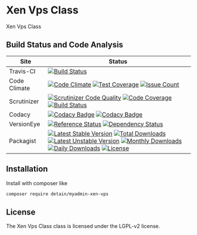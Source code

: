# Xen Vps Class

Xen Vps Class

## Build Status and Code Analysis

Site          | Status
--------------|---------------------------
Travis-CI     | [![Build Status](https://travis-ci.org/detain/myadmin-xen-vps.svg?branch=master)](https://travis-ci.org/detain/myadmin-xen-vps)
Code Climate  | [![Code Climate](https://codeclimate.com/github/detain/myadmin-xen-vps/badges/gpa.svg)](https://codeclimate.com/github/detain/myadmin-xen-vps) [![Test Coverage](https://codeclimate.com/github/detain/myadmin-xen-vps/badges/coverage.svg)](https://codeclimate.com/github/detain/myadmin-xen-vps/coverage) [![Issue Count](https://codeclimate.com/github/detain/myadmin-xen-vps/badges/issue_count.svg)](https://codeclimate.com/github/detain/myadmin-xen-vps)
Scrutinizer   | [![Scrutinizer Code Quality](https://scrutinizer-ci.com/g/detain/myadmin-xen-vps/badges/quality-score.png?b=master)](https://scrutinizer-ci.com/g/detain/myadmin-xen-vps/?branch=master) [![Code Coverage](https://scrutinizer-ci.com/g/detain/myadmin-xen-vps/badges/coverage.png?b=master)](https://scrutinizer-ci.com/g/detain/myadmin-xen-vps/?branch=master) [![Build Status](https://scrutinizer-ci.com/g/detain/myadmin-xen-vps/badges/build.png?b=master)](https://scrutinizer-ci.com/g/detain/myadmin-xen-vps/build-status/master)
Codacy        | [![Codacy Badge](https://api.codacy.com/project/badge/Grade/226251fc068f4fd5b4b4ef9a40011d06)](https://www.codacy.com/app/detain/myadmin-xen-vps) [![Codacy Badge](https://api.codacy.com/project/badge/Coverage/25fa74eb74c947bf969602fcfe87e349)](https://www.codacy.com/app/detain/myadmin-xen-vps?utm_source=github.com&utm_medium=referral&utm_content=detain/myadmin-xen-vps&utm_campaign=Badge_Coverage)
VersionEye    | [![Reference Status](https://www.versioneye.com/php/detain:myadmin-xen-vps/reference_badge.svg?style=flat)](https://www.versioneye.com/php/detain:myadmin-xen-vps/references) [![Dependency Status](https://www.versioneye.com/user/projects/592f7318bafc5500414dfd2a/badge.svg?style=flat-square)](https://www.versioneye.com/user/projects/592f7318bafc5500414dfd2a)
Packagist     | [![Latest Stable Version](https://poser.pugx.org/detain/myadmin-xen-vps/version)](https://packagist.org/packages/detain/myadmin-xen-vps) [![Total Downloads](https://poser.pugx.org/detain/myadmin-xen-vps/downloads)](https://packagist.org/packages/detain/myadmin-xen-vps) [![Latest Unstable Version](https://poser.pugx.org/detain/myadmin-xen-vps/v/unstable)](//packagist.org/packages/detain/myadmin-xen-vps) [![Monthly Downloads](https://poser.pugx.org/detain/myadmin-xen-vps/d/monthly)](https://packagist.org/packages/detain/myadmin-xen-vps) [![Daily Downloads](https://poser.pugx.org/detain/myadmin-xen-vps/d/daily)](https://packagist.org/packages/detain/myadmin-xen-vps) [![License](https://poser.pugx.org/detain/myadmin-xen-vps/license)](https://packagist.org/packages/detain/myadmin-xen-vps)


## Installation

Install with composer like

```sh
composer require detain/myadmin-xen-vps
```

## License

The Xen Vps Class class is licensed under the LGPL-v2 license.

